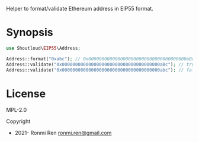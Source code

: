 Helper to format/validate Ethereum address in EIP55 format.

# Synopsis

```php
use Shoutloud\EIP55\Address;

Address::format("0xabc"); // 0x0000000000000000000000000000000000000aBc
Address::validate("0x0000000000000000000000000000000000000aBc"); // true
Address::validate("0x0000000000000000000000000000000000000abc"); // false
```

# License

MPL-2.0

Copyright

- 2021- Ronmi Ren <ronmi.ren@gmail.com>

